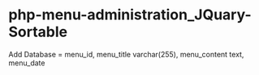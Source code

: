 # php-menu-administration_JQuary-Sortable

 Add Database = 
 menu_id,
 menu_title varchar(255),
 menu_content text,
 menu_date
